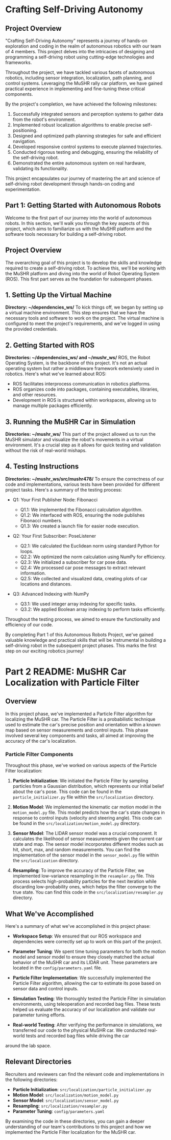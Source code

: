 # Crafting Self-Driving Autonomy

## Project Overview
"Crafting Self-Driving Autonomy" represents a journey of hands-on exploration and coding in the realm of autonomous robotics with our team of 4 members. This project delves into the intricacies of designing and programming a self-driving robot using cutting-edge technologies and frameworks.

Throughout the project, we have tackled various facets of autonomous robotics, including sensor integration, localization, path planning, and control systems. Leveraging the MuSHR rally car platform, we have gained practical experience in implementing and fine-tuning these critical components.

By the project's completion, we have achieved the following milestones:

1. Successfully integrated sensors and perception systems to gather data from the robot's environment.
2. Implemented robust localization algorithms to enable precise self-positioning.
3. Designed and optimized path planning strategies for safe and efficient navigation.
4. Developed responsive control systems to execute planned trajectories.
5. Conducted rigorous testing and debugging, ensuring the reliability of the self-driving robot.
6. Demonstrated the entire autonomous system on real hardware, validating its functionality.

This project encapsulates our journey of mastering the art and science of self-driving robot development through hands-on coding and experimentation.

## Part 1: Getting Started with Autonomous Robots

Welcome to the first part of our journey into the world of autonomous robots. In this section, we'll walk you through the key aspects of this project, which aims to familiarize us with the MuSHR platform and the software tools necessary for building a self-driving robot.

## Project Overview
The overarching goal of this project is to develop the skills and knowledge required to create a self-driving robot. To achieve this, we'll be working with the MuSHR platform and diving into the world of Robot Operating System (ROS). This first part serves as the foundation for subsequent phases.

## 1. Setting Up the Virtual Machine
**Directory: ~/dependencies_ws/**
To kick things off, we began by setting up a virtual machine environment. This step ensures that we have the necessary tools and software to work on the project. The virtual machine is configured to meet the project's requirements, and we've logged in using the provided credentials.

## 2. Getting Started with ROS
**Directories: ~/dependencies_ws/ and ~/mushr_ws/**
ROS, the Robot Operating System, is the backbone of this project. It's not an actual operating system but rather a middleware framework extensively used in robotics. Here's what we've learned about ROS:

- ROS facilitates interprocess communication in robotics platforms.
- ROS organizes code into packages, containing executables, libraries, and other resources.
- Development in ROS is structured within workspaces, allowing us to manage multiple packages efficiently.

## 3. Running the MuSHR Car in Simulation
**Directories: ~/mushr_ws/**
This part of the project allowed us to run the MuSHR simulator and visualize the robot's movements in a virtual environment. It's a crucial step as it allows for quick testing and validation without the risk of real-world mishaps.

## 4. Testing Instructions
**Directories: ~/mushr_ws/src/mushr478/**
To ensure the correctness of our code and implementations, various tests have been provided for different project tasks. Here's a summary of the testing process:

- Q1: Your First Publisher Node: Fibonacci
  - Q1.1: We implemented the Fibonacci calculation algorithm.
  - Q1.2: We interfaced with ROS, ensuring the node publishes Fibonacci numbers.
  - Q1.3: We created a launch file for easier node execution.

- Q2: Your First Subscriber: PoseListener
  - Q2.1: We calculated the Euclidean norm using standard Python for loops.
  - Q2.2: We optimized the norm calculation using NumPy for efficiency.
  - Q2.3: We initialized a subscriber for car pose data.
  - Q2.4: We processed car pose messages to extract relevant information.
  - Q2.5: We collected and visualized data, creating plots of car locations and distances.

- Q3: Advanced Indexing with NumPy
  - Q3.1: We used integer array indexing for specific tasks.
  - Q3.2: We applied Boolean array indexing to perform tasks efficiently.

Throughout the testing process, we aimed to ensure the functionality and efficiency of our code.

By completing Part 1 of this Autonomous Robots Project, we've gained valuable knowledge and practical skills that will be instrumental in building a self-driving robot in the subsequent project phases. This marks the first step on our exciting robotics journey!

# Part 2 README: MuSHR Car Localization with Particle Filter

## Overview
In this project phase, we've implemented a Particle Filter algorithm for localizing the MuSHR car. The Particle Filter is a probabilistic technique used to estimate the car's precise position and orientation within a known map based on sensor measurements and control inputs. This phase involved several key components and tasks, all aimed at improving the accuracy of the car's localization.

### Particle Filter Components
Throughout this phase, we've worked on various aspects of the Particle Filter localization:

1. **Particle Initialization**: We initiated the Particle Filter by sampling particles from a Gaussian distribution, which represents our initial belief about the car's pose. This code can be found in the `particle_initializer.py` file within the `src/localization` directory.

2. **Motion Model**: We implemented the kinematic car motion model in the `motion_model.py` file. This model predicts how the car's state changes in response to control inputs (velocity and steering angle). This code can be found in the `src/localization/motion_model.py` directory.

3. **Sensor Model**: The LIDAR sensor model was a crucial component. It calculates the likelihood of sensor measurements given the current car state and map. The sensor model incorporates different modes such as hit, short, max, and random measurements. You can find the implementation of the sensor model in the `sensor_model.py` file within the `src/localization` directory.

4. **Resampling**: To improve the accuracy of the Particle Filter, we implemented low-variance resampling in the `resampler.py` file. This process selects high-probability particles for the next iteration while discarding low-probability ones, which helps the filter converge to the true state. You can find this code in the `src/localization/resampler.py` directory.

## What We've Accomplished
Here's a summary of what we've accomplished in this project phase:

- **Workspace Setup**: We ensured that our ROS workspace and dependencies were correctly set up to work on this part of the project.

- **Parameter Tuning**: We spent time tuning parameters for both the motion model and sensor model to ensure they closely matched the actual behavior of the MuSHR car and its LIDAR unit. These parameters are located in the `config/parameters.yaml` file.

- **Particle Filter Implementation**: We successfully implemented the Particle Filter algorithm, allowing the car to estimate its pose based on sensor data and control inputs.

- **Simulation Testing**: We thoroughly tested the Particle Filter in simulation environments, using teleoperation and recorded bag files. These tests helped us evaluate the accuracy of our localization and validate our parameter tuning efforts.

- **Real-world Testing**: After verifying the performance in simulations, we transferred our code to the physical MuSHR car. We conducted real-world tests and recorded bag files while driving the car

 around the lab space.

## Relevant Directories
Recruiters and reviewers can find the relevant code and implementations in the following directories:

- **Particle Initialization**: `src/localization/particle_initializer.py`
- **Motion Model**: `src/localization/motion_model.py`
- **Sensor Model**: `src/localization/sensor_model.py`
- **Resampling**: `src/localization/resampler.py`
- **Parameter Tuning**: `config/parameters.yaml`

By examining the code in these directories, you can gain a deeper understanding of our team's contributions to this project and how we implemented the Particle Filter localization for the MuSHR car.

